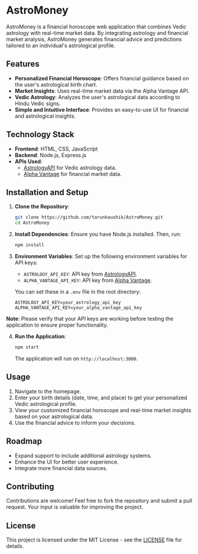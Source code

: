 # AstroMoney

AstroMoney is a financial horoscope web application that combines Vedic astrology with real-time market data. By integrating astrology and financial market analysis, AstroMoney generates financial advice and predictions tailored to an individual's astrological profile.

## Features

- **Personalized Financial Horoscope**: Offers financial guidance based on the user's astrological birth chart.
- **Market Insights**: Uses real-time market data via the Alpha Vantage API.
- **Vedic Astrology**: Analyzes the user's astrological data according to Hindu Vedic signs.
- **Simple and Intuitive Interface**: Provides an easy-to-use UI for financial and astrological insights.

## Technology Stack

- **Frontend**: HTML, CSS, JavaScript
- **Backend**: Node.js, Express.js
- **APIs Used**:
  - [AstrologyAPI](https://astrologyapi.com/) for Vedic astrology data.
  - [Alpha Vantage](https://www.alphavantage.co/) for financial market data.

## Installation and Setup

1. **Clone the Repository**:
    ```bash
    git clone https://github.com/tarunkauxhik/AstroMoney.git
    cd AstroMoney
    ```

2. **Install Dependencies**:
    Ensure you have Node.js installed. Then, run:
    ```bash
    npm install
    ```

3. **Environment Variables**:
    Set up the following environment variables for API keys:

    - `ASTROLOGY_API_KEY`: API key from [AstrologyAPI](https://astrologyapi.com/).
    - `ALPHA_VANTAGE_API_KEY`: API key from [Alpha Vantage](https://www.alphavantage.co/).

    You can set these in a `.env` file in the root directory:
    ```
    ASTROLOGY_API_KEY=your_astrology_api_key
    ALPHA_VANTAGE_API_KEY=your_alpha_vantage_api_key
    ```

**Note**: Please verify that your API keys are working before testing the application to ensure proper functionality.

4. **Run the Application**:
    ```bash
    npm start
    ```

    The application will run on `http://localhost:3000`.


## Usage

1. Navigate to the homepage.
2. Enter your birth details (date, time, and place) to get your personalized Vedic astrological profile.
3. View your customized financial horoscope and real-time market insights based on your astrological data.
4. Use the financial advice to inform your decisions.

## Roadmap

- Expand support to include additional astrology systems.
- Enhance the UI for better user experience.
- Integrate more financial data sources.

## Contributing

Contributions are welcome! Feel free to fork the repository and submit a pull request. Your input is valuable for improving the project.

## License

This project is licensed under the MIT License - see the [LICENSE](LICENSE) file for details.
